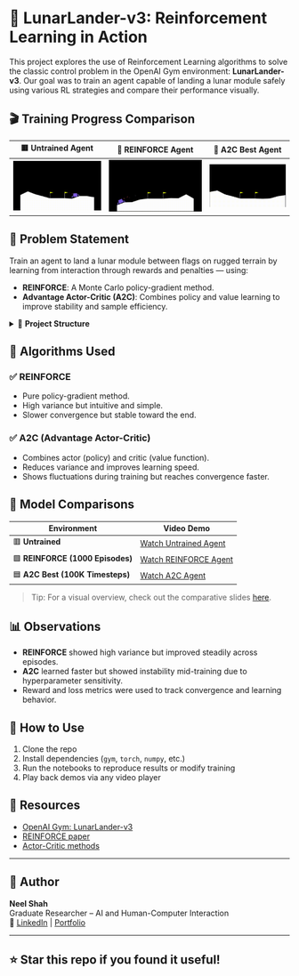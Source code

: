 # 🚀 LunarLander-v3: Reinforcement Learning in Action

This project explores the use of Reinforcement Learning algorithms to solve the classic control problem in the OpenAI Gym environment: **LunarLander-v3**. Our goal was to train an agent capable of landing a lunar module safely using various RL strategies and compare their performance visually.

## 🎬 Training Progress Comparison

| 🟥 Untrained Agent | 🧠 REINFORCE Agent | 🚀 A2C Best Agent |
|:------------------:|:------------------:|:----------------:|
| ![](./assets/Un-Trained.gif) | ![](./assets/REINFORCE.gif) | ![](./assets/A2C_best.gif) |

## 🎯 Problem Statement

Train an agent to land a lunar module between flags on rugged terrain by learning from interaction through rewards and penalties — using:

- **REINFORCE**: A Monte Carlo policy-gradient method.
- **Advantage Actor-Critic (A2C)**: Combines policy and value learning to improve stability and sample efficiency.

<details>
<summary>📂 <strong>Project Structure</strong></summary>

```
LunarLander/
├── A2C_Latest.mp4                # Latest A2C model demo
├── A2C_best.mp4                  # Best-performing A2C agent demo
├── A2C_Reinforce_models.zip      # Trained model weights (A2C + REINFORCE)
├── ActorCritic_lunar_lander.zip  # Actor-Critic model snapshot
├── LunarLander_REINFORCE.ipynb   # Training notebook for REINFORCE
├── LunarLanderSAC.ipynb          # SAC implementation or placeholder
├── REINFORCE.mp4                 # REINFORCE agent demo video
├── Un-Trained.mp4                # Baseline video of random (untrained) agent
├── logs/
│   ├── best_model/
│   │   └── best_model.zip        # Best A2C model (stable-baselines3 format)
│   ├── best_model.zip            # Backup or flattened best model
│   └── evaluations.npz           # Evaluation metrics
├── policy.pth                    # Trained policy (PyTorch format)
├── ppo_logs/                     # PPO training logs (if applicable)
└── LunarLander_Slides.pdf        # Final presentation slides
```

</details>




## 🧠 Algorithms Used

### ✅ REINFORCE
- Pure policy-gradient method.
- High variance but intuitive and simple.
- Slower convergence but stable toward the end.

### ✅ A2C (Advantage Actor-Critic)
- Combines actor (policy) and critic (value function).
- Reduces variance and improves learning speed.
- Shows fluctuations during training but reaches convergence faster.

## 🎥 Model Comparisons

| Environment | Video Demo |
|-------------|------------|
| 🟥 **Untrained** | [Watch Untrained Agent](./Un-Trained.mp4) |
| 🟩 **REINFORCE (1000 Episodes)** | [Watch REINFORCE Agent](./REINFORCE.mp4) |
| 🟦 **A2C Best (100K Timesteps)** | [Watch A2C Agent](./A2C_best.mp4) |

> Tip: For a visual overview, check out the comparative slides [here](./LunarLander_Slides%20(2).pdf).

## 📊 Observations

- **REINFORCE** showed high variance but improved steadily across episodes.
- **A2C** learned faster but showed instability mid-training due to hyperparameter sensitivity.
- Reward and loss metrics were used to track convergence and learning behavior.

## 🔧 How to Use

1. Clone the repo
2. Install dependencies (`gym`, `torch`, `numpy`, etc.)
3. Run the notebooks to reproduce results or modify training
4. Play back demos via any video player

## 📎 Resources

- [OpenAI Gym: LunarLander-v3](https://www.gymlibrary.dev/environments/box2d/lunar_lander/)
- [REINFORCE paper](https://link.springer.com/article/10.1007/BF00992696)
- [Actor-Critic methods](https://medium.com/intro-to-artificial-intelligence/the-actor-critic-reinforcement-learning-algorithm-c8095a655c14)

---

## 📌 Author

**Neel Shah**  
Graduate Researcher – AI and Human-Computer Interaction  
📧 [LinkedIn](https://www.linkedin.com/in/neelshah27) | [Portfolio](#)

---

## ⭐️ Star this repo if you found it useful!
